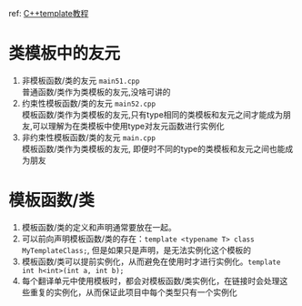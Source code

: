 ref: [C++template教程](https://qixinbo.info/2017/07/09/cplusplus-template/) 

# 类模板中的友元
1. 非模板函数/类的友元 `main51.cpp`  
    普通函数/类作为类模板的友元,没啥可讲的
2. 约束性模板函数/类的友元 `main52.cpp`  
    模板函数/类作为类模板的友元,只有type相同的类模板和友元之间才能成为朋友,可以理解为在类模板中使用type对友元函数进行实例化
3. 非约束性模板函数/类的友元 `main.cpp`  
    模板函数/类作为类模板的友元, 即便时不同的type的类模板和友元之间也能成为朋友

# 模板函数/类
1. 模板函数/类的定义和声明通常要放在一起。
2. 可以前向声明模板函数/类的存在：`template <typename T> class MyTemplateClass;`, 但是如果只是声明，是无法实例化这个模板的
3. 模板函数/类可以提前实例化，从而避免在使用时才进行实例化。`template int h<int>(int a, int b);` 
4. 每个翻译单元中使用模板时，都会对模板函数/类实例化，在链接时会处理这些重复的实例化，从而保证此项目中每个类型只有一个实例化
